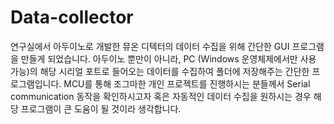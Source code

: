 # Data-collector
연구실에서 아두이노로 개발한 뮤온 디텍터의 데이터 수집을 위해 간단한 GUI 프로그램을 만들게 되었습니다. 
아두이노 뿐만이 아니라, PC (Windows 운영체제에서만 사용 가능)의 해당 시리얼 포트로 들어오는 데이터를 수집하여 폴더에 저장해주는 간단한 프로그램입니다.
MCU를 통해 조그마한 개인 프로젝트를 진행하시는 분들께서 Serial communication 동작을 확인하시고자 혹은 자동적인 데이터 수집을 원하시는 경우 해당 프로그램이 큰 도움이 될 것이라 생각합니다.
